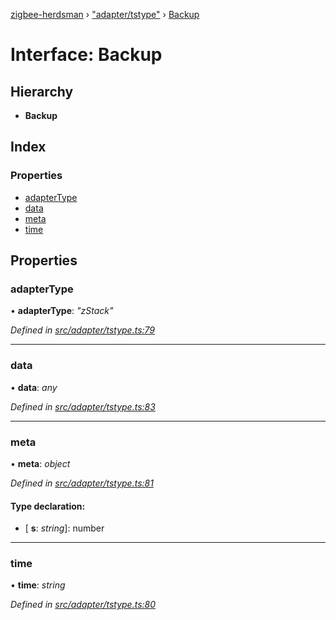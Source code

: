 [zigbee-herdsman](../README.md) › ["adapter/tstype"](../modules/_adapter_tstype_.md) › [Backup](_adapter_tstype_.backup.md)

# Interface: Backup

## Hierarchy

* **Backup**

## Index

### Properties

* [adapterType](_adapter_tstype_.backup.md#adaptertype)
* [data](_adapter_tstype_.backup.md#data)
* [meta](_adapter_tstype_.backup.md#meta)
* [time](_adapter_tstype_.backup.md#time)

## Properties

###  adapterType

• **adapterType**: *"zStack"*

*Defined in [src/adapter/tstype.ts:79](https://github.com/Koenkk/zigbee-herdsman/blob/3a6811a/src/adapter/tstype.ts#L79)*

___

###  data

• **data**: *any*

*Defined in [src/adapter/tstype.ts:83](https://github.com/Koenkk/zigbee-herdsman/blob/3a6811a/src/adapter/tstype.ts#L83)*

___

###  meta

• **meta**: *object*

*Defined in [src/adapter/tstype.ts:81](https://github.com/Koenkk/zigbee-herdsman/blob/3a6811a/src/adapter/tstype.ts#L81)*

#### Type declaration:

* \[ **s**: *string*\]: number

___

###  time

• **time**: *string*

*Defined in [src/adapter/tstype.ts:80](https://github.com/Koenkk/zigbee-herdsman/blob/3a6811a/src/adapter/tstype.ts#L80)*
